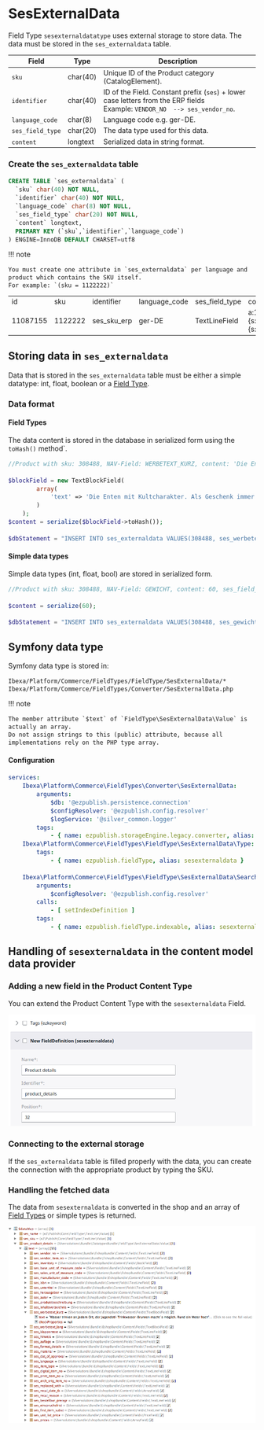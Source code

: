 # SesExternalData

Field Type `sesexternaldatatype` uses external storage to store data. The data must be stored in the `ses_externaldata` table.

|Field|Type|Description|
|--- |--- |--- |
|`sku`|char(40)|Unique ID of the Product category (CatalogElement).|
|`identifier`|char(40)|ID of the Field. Constant prefix (`ses`) + lower case letters from the ERP fields</br>Example: `VENDOR_NO  --> ses_vendor_no`.|
|`language_code`|char(8)|Language code e.g. ger-DE.|
|`ses_field_type`|char(20)|The data type used for this data.|
|`content`|longtext|Serialized data in string format.|

### Create the `ses_externaldata` table

``` sql
CREATE TABLE `ses_externaldata` (
  `sku` char(40) NOT NULL,
  `identifier` char(40) NOT NULL,
  `language_code` char(8) NOT NULL,
  `ses_field_type` char(20) NOT NULL,
  `content` longtext,
  PRIMARY KEY (`sku`,`identifier`,`language_code`)
) ENGINE=InnoDB DEFAULT CHARSET=utf8
```

!!! note

    You must create one attribute in `ses_externaldata` per language and product which contains the SKU itself.
    For example: `(sku = 1122222)`

|||||||
|---|---|---|---|---|---|
| id       | sku      | identifier  | language_code | ses_field_type | content                                                         |
| 11087155 | 1122222  | ses_sku_erp | ger-DE        | TextLineField  | a:1:{s:17:"TextLineFieldHash";a:1:{s:4:"text";s:7:"1122222";}}  |

## Storing data in `ses_externaldata`

Data that is stored in the `ses_externaldata` table must be either a simple datatype: int, float, boolean or a [Field Type](../fields_for_ecommerce_data/fields_for_ecommerce_data.md).

### Data format

#### Field Types

The data content is stored in the database in serialized form using the `toHash()` method`.

``` php
//Product with sku: 308488, NAV-Field: WERBETEXT_KURZ, content: 'Die Enten mit Kultcharakter. Als Geschenk immer wieder begehrt. Machen Sie Ihren Kunden die Freude.', ses_field_type: TextBlockField
 
$blockField = new TextBlockField(
        array(
            'text' => 'Die Enten mit Kultcharakter. Als Geschenk immer wieder begehrt. Machen Sie Ihren Kunden die Freude.',
        )
    );
$content = serialize($blockField->toHash());
 
$dbStatement = "INSERT INTO ses_externaldata VALUES(308488, ses_werbetext_kurz, ger-DE, TextBlockField, $content)";
```

#### Simple data types

Simple data types (int, float, bool) are stored in serialized form.

``` php
//Product with sku: 308488, NAV-Field: GEWICHT, content: 60, ses_field_type: int
 
$content = serialize(60);
 
$dbStatement = "INSERT INTO ses_externaldata VALUES(308488, ses_gewicht, ger-DE, int, $content)";
```

## Symfony data type

Symfony data type is stored in:

```
Ibexa/Platform/Commerce/FieldTypes/FieldType/SesExternalData/*
Ibexa/Platform/Commerce/FieldTypes/Converter/SesExternalData.php
```

!!! note

    The member attribute `$text` of `FieldType\SesExternalData\Value` is actually an array.
    Do not assign strings to this (public) attribute, because all implementations rely on the PHP type array.

#### Configuration

``` yaml
services:
    Ibexa\Platform\Commerce\FieldTypes\Converter\SesExternalData:
        arguments:
            $db: '@ezpublish.persistence.connection'
            $configResolver: '@ezpublish.config.resolver'
            $logService: '@silver_common.logger'
        tags:
            - { name: ezpublish.storageEngine.legacy.converter, alias: sesexternaldata }
    Ibexa\Platform\Commerce\FieldTypes\FieldType\SesExternalData\Type:
        tags:
            - { name: ezpublish.fieldType, alias: sesexternaldata }

    Ibexa\Platform\Commerce\FieldTypes\FieldType\SesExternalData\SearchField:
        arguments:
            $configResolver: '@ezpublish.config.resolver'
        calls:
            - [ setIndexDefinition ]
        tags:
            - { name: ezpublish.fieldType.indexable, alias: sesexternaldata }
```

## Handling of `sesexternaldata` in the content model data provider

### Adding a new field in the Product Content Type

You can extend the Product Content Type with the `sesexternaldata` Field.

![](../img/additional_ez_fieldtypes_3.png)

### Connecting to the external storage

If the `ses_externaldata` table is filled properly with the data, you can create the connection with the appropriate product by typing the SKU.

### Handling the fetched data

The data from `sesexternaldata` is converted in the shop and an array of [Field Types](../fields_for_ecommerce_data/fields_for_ecommerce_data.md) or simple types is returned.

![](../img/additional_ez_fieldtypes_6.png)  
